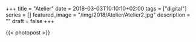 +++
title =  "Atelier"
date = 2018-03-03T10:10:10+02:00
tags = ["digital"]
series = []
featured_image = "/img/2018/Atelier/Atelier2.jpg"
description = ""
draft = false
+++

{{< photopost >}}